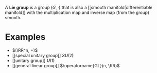 A **Lie group** is a group $(G, \cdot)$ that is also a [[smooth manifold|differentiable manifold]] with the multiplication map and inverse map (from the group) smooth. 

# Examples

* $(\RR^n, +)$
* [[special unitary group]] $SU(2)$
* [[unitary group]] $U(1)$
* [[general linear group]] $\operatorname{GL}(n, \RR)$